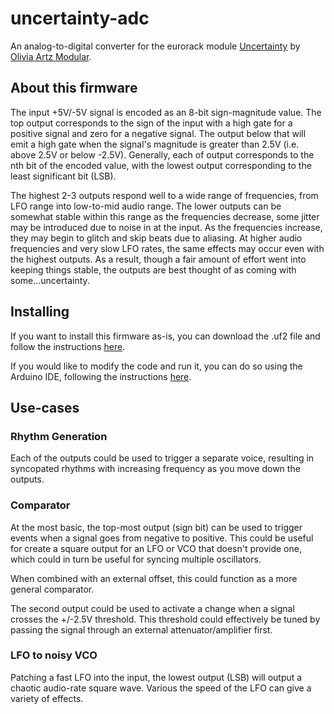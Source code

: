 # uncertainty-adc

An analog-to-digital converter for the eurorack module [Uncertainty](https://github.com/oamodular/uncertainty)
by [Olivia Artz Modular](https://github.com/oamodular).

## About this firmware

The input +5V/-5V signal is encoded as an 8-bit sign-magnitude value.
The top output corresponds to the sign of the input with a high gate for a
positive signal and zero for a negative signal. The output below that will
emit a high gate when the signal's magnitude is greater than 2.5V (i.e. above
2.5V or below -2.5V). Generally, each of output corresponds to the nth bit of
the encoded value, with the lowest output corresponding to the least significant
bit (LSB).

The highest 2-3 outputs respond well to a wide range of frequencies, from LFO range
into low-to-mid audio range. The lower outputs can be somewhat stable within this
range as the frequencies decrease, some jitter may be introduced due to noise in
at the input. As the frequencies increase, they may begin to glitch and skip
beats due to aliasing. At higher audio frequencies and very slow LFO rates,
the same effects may occur even with the highest outputs. As a result, though
a fair amount of effort went into keeping things stable, the outputs are best
thought of as coming with some...uncertainty.

## Installing

If you want to install this firmware as-is, you can download the .uf2 file and
follow the instructions [here](https://github.com/oamodular/uncertainty?tab=readme-ov-file#how-to-reinstall-the-default-firmware).

If you would like to modify the code and run it, you can do so using the Arduino
IDE, following the instructions
[here](https://wiki.seeedstudio.com/XIAO-RP2040-with-Arduino/).

## Use-cases

### Rhythm Generation

Each of the outputs could be used to trigger a separate voice, resulting in
syncopated rhythms with increasing frequency as you move down the outputs.

### Comparator

At the most basic, the top-most output (sign bit) can be used to trigger events
when a signal goes from negative to positive.  This could be useful for create a
square output for an LFO or VCO that doesn't provide one, which could in turn be
useful for syncing multiple oscillators.

When combined with an external offset, this could function as a more general comparator.

The second output could be used to activate a change when a signal crosses the +/-2.5V
threshold.  This threshold could effectively be tuned by passing the signal
through an external attenuator/amplifier first.

### LFO to noisy VCO

Patching a fast LFO into the input, the lowest output (LSB) will output a chaotic
audio-rate square wave.  Various the speed of the LFO can give a variety of
effects.

